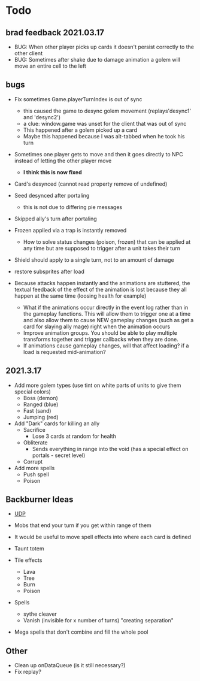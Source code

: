 # Todo

## brad feedback 2021.03.17

- BUG: When other player picks up cards it doesn't persist correctly to the other client
- BUG: Sometimes after shake due to damage animation a golem will move an entire cell to the left

## bugs

- Fix sometimes Game.playerTurnIndex is out of sync
  - this caused the game to desync golem movement (replays'desync1' and 'desync2')
  - a clue: window.game was unset for the client that was out of sync
  - This happened after a golem picked up a card
  - Maybe this happened because I was alt-tabbed when he took his turn
- Sometimes one player gets to move and then it goes directly to NPC instead of letting the other player move

  - **I think this is now fixed**

- Card's desynced (cannot read property remove of undefined)
- Seed desynced after portaling
  - this is not due to differing pie messages
- Skipped ally's turn after portaling
- Frozen applied via a trap is instantly removed
  - How to solve status changes (poison, frozen) that can be applied at any time but are supposed to trigger after a unit takes their turn
- Shield should apply to a single turn, not to an amount of damage
- restore subsprites after load
- Because attacks happen instantly and the animations are stuttered, the textual feedback of the effect of the animation is lost because they all happen at the same time (loosing health for example)
  - What if the animations occur directly in the event log rather than in the gameplay functions. This will allow them to trigger one at a time and also allow them to cause NEW gameplay changes (such as get a card for slaying ally mage) right when the animation occurs
  - Improve animation groups. You should be able to play multiple transforms together and trigger callbacks when they are done.
  - If animations cause gameplay changes, will that affect loading? if a load is requested mid-animation?

## 2021.3.17

- Add more golem types (use tint on white parts of units to give them special colors)
  - Boss (demon)
  - Ranged (blue)
  - Fast (sand)
  - Jumping (red)
- Add "Dark" cards for killing an ally
  - Sacrifice
    - Lose 3 cards at random for health
  - Obliterate
    - Sends everything in range into the void (has a special effect on portals - secret level)
  - Corrupt
- Add more spells
  - Push spell
  - Poison

## Backburner Ideas

- [UDP](https://www.html5rocks.com/en/tutorials/webrtc/datachannels/)

- Mobs that end your turn if you get within range of them
- It would be useful to move spell effects into where each card is defined
- Taunt totem
- Tile effects
  - Lava
  - Tree
  - Burn
  - Poison
- Spells
  - sythe cleaver
  - Vanish (invisible for x number of turns) "creating separation"
- Mega spells that don't combine and fill the whole pool

## Other

- Clean up onDataQueue (is it still necessary?)
- Fix replay?
